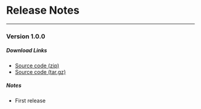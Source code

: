 # Release Notes

---


### Version 1.0.0

##### Download Links

- [Source code (zip)](https://github.com/psa-lab/hbindviz/archive/v1.0.0.zip)
- [Source code (tar.gz)](https://github.com/psa-lab/hbindviz/archive/v1.0.0.tar.gz)

##### Notes

- First release
